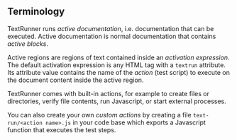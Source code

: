 ## Terminology

TextRunner runs _active documentation_, i.e. documentation that can be executed.
Active documentation is normal documentation that contains _active blocks_.

Active regions are regions of text contained inside an _activation expression_.
The default activation expression is any HTML tag with a `textrun` attribute.
Its attribute value contains the name of the _action_ (test script) to execute
on the document content inside the active region.

TextRunner comes with built-in actions, for example to create files or
directories, verify file contents, run Javascript, or start external processes.

You can also create your own _custom actions_ by creating a file
`text-run/<action name>.js` in your code base which exports a Javascript
function that executes the test steps.
